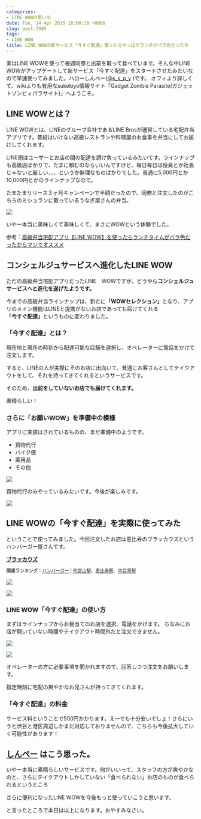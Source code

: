 ```yaml
---
categories:
- LINE WOWの思い出
date: Tue, 14 Apr 2015 16:00:20 +0000
slug: post-7595
tags:
- LINE WOW
title: LINE WOWの新サービス「今すぐ配達」使ったらやっぱりランチがバラ色だった件
---
```


実はLINE WOWを使って毎週同僚と出前を取って食べています。そんな中LINE WOWがアップデートして新サービス「今すぐ配達」をスタートさせたみたいなので早速使ってみました。<!--more-->ハローしんぺー(<a href="https://twitter.com/s_s_p_y" target="_blank">@s_s_p_y</a> )です。
オフィより詳しくて、wikiよりも有用なsukekiyo情報サイト「Gadget Zombie Parasite(ガジェットゾンビィパラサイト)」へようこそ。

<h2>LINE WOWとは？</h2>

LINE WOWとは、LINEのグループ会社であるLINE Brosが運営している宅配弁当アプリです。普段はいけない高級レストランや料理屋のお食事を弁当にしてお届けしてくれます。

LINE側はユーザーとお店の間の配達を請け負っているみたいです。ラインナップも高級店ばかりで、たまに頼むのならいいんですけど、毎日毎日は役員とか社長じゃないと厳しい、、、というか無理なものばかりでした。普通に5,000円とか10,000円とかのラインナップなので。

たまたまリリース３ヶ月キャンペーンで半額だったので、同僚と注文したのがこちらのミシュランに載っているうなぎ屋さんの弁当。

![](images/f7841a2a26751b22f19e9251c5156aa9.jpg)

いやー本当に美味しくて美味しくて、まさにWOWという体験でした。

参考：<a href="https://www.warawareotoko.com/2015/03/15/post-7377/">高級弁当宅配アプリ【LINE WOW】を使ったらランチタイムがバラ色だったからマジでオススメ</a>


<h2>コンシェルジュサービスへ進化したLINE WOW</h2>

ただの高級弁当宅配アプリだったLINE　WOWですが、どうやら<strong>コンシェルジュサービスへと進化を遂げたようです。</strong>

今までの高級弁当ラインナップは、新たに<strong>「WOWセレクション」</strong>となり、アプリのメイン機能はLINEと提携がないお店であっても届けてくれる<strong>「今すぐ配達」</strong>というものに変わりました。

<h3>「今すぐ配達」とは？</h3>

現在地と現在の時刻から配達可能な店舗を選択し、オペレーターに電話をかけて注文します。

すると、LINEの人が実際にそのお店に出向いて、普通にお客さんとしてテイクアウトをして、それを持ってきてくれるというサービスです。

そのため、<strong>出前をしていないお店でも届けてくれます。</strong>

素晴らしい！


<h3>さらに「お願いWOW」を準備中の模様</h3>

アプリに実装はされているものの、まだ準備中のようです。
<ul>
	<li>買物代行</li>
	<li>バイク便</li>
	<li>薬用品</li>
	<li>その他</li>
</ul>

![](images/IIMG_6785.jpg)

買物代行のみやっているみたいです。今後が楽しみです。

![](images/IIMG_6786.jpg)



<h2>LINE WOWの「今すぐ配達」を実際に使ってみた</h2>

ということで使ってみました。今回注文したお店は恵比寿のブラッカウズというハンバーガー屋さんです。

<div><strong><a href="http://tabelog.com/tokyo/A1303/A130302/13096437/" target="_blank">ブラッカウズ</a></strong>
<script src="http://tabelog.com/badge/google_badge?escape=false&rcd=13096437" type="text/javascript" charset="utf-8"></script>
</div>
<p style="color:#444444; font-size:12px;">
<strong>関連ランキング：</strong><a href="http://tabelog.com/rstLst/hamburger/">ハンバーガー</a> | <a href="http://tabelog.com/tokyo/A1303/A130303/R5661/rstLst/">代官山駅</a>、<a href="http://tabelog.com/tokyo/A1303/A130302/R1528/rstLst/">恵比寿駅</a>、<a href="http://tabelog.com/tokyo/A1317/A131701/R7118/rstLst/">中目黒駅</a></p>


![](images/IIMG_6756.jpg)


![](images/IIMG_6760.jpg)


<h3>LINE WOW「今すぐ配達」の使い方</h3>

まずはラインナップからお目当てのお店を選択、電話をかけます。
ちなみにお店が開いていない時間やテイクアウト時間外だと注文できません。

![](images/IIMG_6784.jpg)


![](images/IIMG_6787.jpg)

オペレーターの方に必要事項を聞かれますので、回答しつつ注文をお願いします。

指定時刻に宅配の爽やかなお兄さんが持ってきてくれます。



<h3>「今すぐ配達」の料金</h3>

サービス料ということで500円かかります。えーでも十分安いでしょ！さらにいうと渋谷と港区周辺しかまだ対応しておりませんので、こちらも今後拡大していく可能性があります！



<h2><a href="https://twitter.com/s_s_p_y" target="_blank">しんぺー</a> はこう思った。</h2>

いやー本当に素晴らしいサービスです。何がいいって、スタッフの方が爽やかなのと、さらにテイクアウトしかしていない「食べられない」お店のものが食べられるというところ

さらに便利になったLINE WOWを今後もっと使っていこうと思います。

と言ったところで本日は以上になります。おやすみなさい。